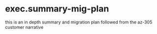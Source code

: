 # exec.summary-mig-plan
this is an in depth summary and migration plan followed from the az-305 customer narrative  
